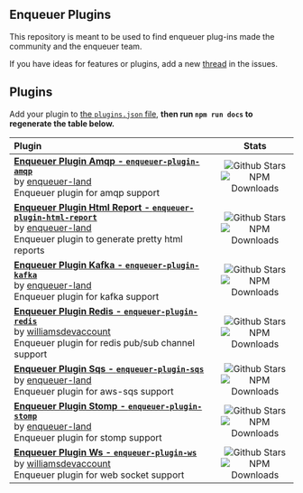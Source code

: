 ## Enqueuer Plugins


This repository is meant to be used to find enqueuer plug-ins made the community and the enqueuer team.

If you have ideas for features or plugins, add a new [thread](https://github.com/enqueuer-land/plugins-list/issues) in the issues.

##  Plugins

Add your plugin to [the `plugins.json` file](https://github.com/enqueuer-land/plugins-list/edit/master/plugins.json), **then run `npm run docs` to regenerate the table below.**

<!-- ⛔️ AUTO-GENERATED-CONTENT:START (GENERATE_SERVERLESS_PLUGIN_TABLE)
- Do not remove or modify this section. Make all updates to plugins.json -->
| Plugin | Stats |
|:---------------------------|:-----------:|
| **[Enqueuer Plugin Amqp - `enqueuer-plugin-amqp`](https://github.com/enqueuer-land/enqueuer-plugin-amqp)** <br/> by [enqueuer-land](http://github.com/enqueuer-land) <br/> Enqueuer plugin for amqp support | ![Github Stars](https://img.shields.io/github/stars/enqueuer-land/enqueuer-plugin-amqp.svg?label=Stars&style=for-the-badge) <br/> ![NPM Downloads](https://img.shields.io/npm/dt/enqueuer-plugin-amqp.svg?label=Downloads&style=for-the-badge)|
| **[Enqueuer Plugin Html Report - `enqueuer-plugin-html-report`](https://github.com/enqueuer-land/enqueuer-plugin-html-report)** <br/> by [enqueuer-land](http://github.com/enqueuer-land) <br/> Enqueuer plugin to generate pretty html reports | ![Github Stars](https://img.shields.io/github/stars/enqueuer-land/enqueuer-plugin-html-report.svg?label=Stars&style=for-the-badge) <br/> ![NPM Downloads](https://img.shields.io/npm/dt/enqueuer-plugin-html-report.svg?label=Downloads&style=for-the-badge)|
| **[Enqueuer Plugin Kafka - `enqueuer-plugin-kafka`](https://github.com/enqueuer-land/enqueuer-plugin-kafka)** <br/> by [enqueuer-land](http://github.com/enqueuer-land) <br/> Enqueuer plugin for kafka support | ![Github Stars](https://img.shields.io/github/stars/enqueuer-land/enqueuer-plugin-kafka.svg?label=Stars&style=for-the-badge) <br/> ![NPM Downloads](https://img.shields.io/npm/dt/enqueuer-plugin-kafka.svg?label=Downloads&style=for-the-badge)|
| **[Enqueuer Plugin Redis - `enqueuer-plugin-redis`](https://github.com/williamsdevaccount/enqueuer-plugin-redis)** <br/> by [williamsdevaccount](http://github.com/williamsdevaccount) <br/> Enqueuer plugin for redis pub/sub channel support | ![Github Stars](https://img.shields.io/github/stars/williamsdevaccount/enqueuer-plugin-redis.svg?label=Stars&style=for-the-badge) <br/> ![NPM Downloads](https://img.shields.io/npm/dt/enqueuer-plugin-redis.svg?label=Downloads&style=for-the-badge)|
| **[Enqueuer Plugin Sqs - `enqueuer-plugin-sqs`](https://github.com/enqueuer-land/enqueuer-plugin-sqs)** <br/> by [enqueuer-land](http://github.com/enqueuer-land) <br/> Enqueuer plugin for aws-sqs support | ![Github Stars](https://img.shields.io/github/stars/enqueuer-land/enqueuer-plugin-sqs.svg?label=Stars&style=for-the-badge) <br/> ![NPM Downloads](https://img.shields.io/npm/dt/enqueuer-plugin-sqs.svg?label=Downloads&style=for-the-badge)|
| **[Enqueuer Plugin Stomp - `enqueuer-plugin-stomp`](https://github.com/enqueuer-land/enqueuer-plugin-stomp)** <br/> by [enqueuer-land](http://github.com/enqueuer-land) <br/> Enqueuer plugin for stomp support | ![Github Stars](https://img.shields.io/github/stars/enqueuer-land/enqueuer-plugin-stomp.svg?label=Stars&style=for-the-badge) <br/> ![NPM Downloads](https://img.shields.io/npm/dt/enqueuer-plugin-stomp.svg?label=Downloads&style=for-the-badge)|
| **[Enqueuer Plugin Ws - `enqueuer-plugin-ws`](https://github.com/williamsdevaccount/enqueuer-plugin-ws)** <br/> by [williamsdevaccount](http://github.com/williamsdevaccount) <br/> Enqueuer plugin for web socket support | ![Github Stars](https://img.shields.io/github/stars/williamsdevaccount/enqueuer-plugin-ws.svg?label=Stars&style=for-the-badge) <br/> ![NPM Downloads](https://img.shields.io/npm/dt/enqueuer-plugin-ws.svg?label=Downloads&style=for-the-badge)|
<!-- ⛔️ AUTO-GENERATED-CONTENT:END - Do not remove or modify this section. Make all updates to plugins.json -->
